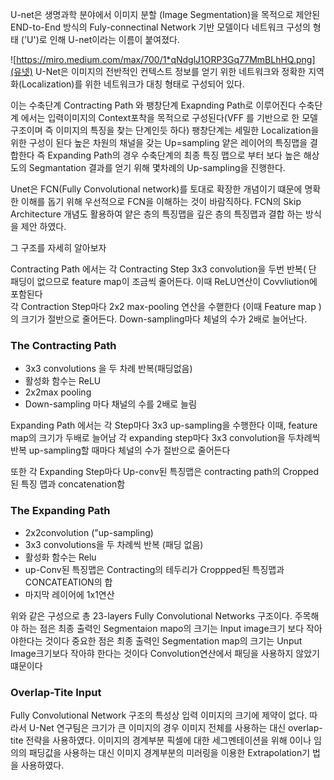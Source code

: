 U-net은 생명과학 분야에서 이미지 분할 (Image Segmentation)을 목적으로 제안된 END-to-End 방식의 Fuly-connectinal Network 기반 모델이다 네트워크
구성의 형태 ('U')로 인해 U-net이라는 이름이 붙여졌다.

![https://miro.medium.com/max/700/1*qNdglJ1ORP3Gq77MmBLhHQ.png](유넷)
U-Net은 이미지의 전반적인 컨텍스트 정보를 얻기 위한 네트워크와 정확한 지역화(Localization)를 위한 네트워크가 대칭 형태로 구성되어 있다.

이는 수축단계 Contracting Path 와 팽창단계 Exapnding Path로 이루어진다 수축단계 에서는 입력이미지의 Context포착을 목적으로 구성된다(VFF 를 기반으로 한
모델 구조이며 즉 이미지의 특징을 찾는 단계인듯 하다) 팽창단계는 세밀한 Localization을 위한 구성이 된다 높은 차원의 채널을 갖는 Up=sampling 얕은 레이어의 특징맵을 결합한다
즉 Expanding Path의 경우 수축단계의 최종 특징 맵으로 부터 보다 높은 해상도의 Segmantation 결과를 얻기 위해 몇차례의 Up-sampling을 진행한다.

Unet은 FCN(Fully Convolutional network)를 토대로 확장한 개념이기 떄문에 명확한 이해를 돕기 위해 우선적으로 FCN을 이해하는 것이 바람직하다.
FCN의 Skip Architecture 개념도 활용하여 얕은 층의 특징맵을 깊은 층의 특징맵과 결합 하는 방식을 제안 하였다.

그 구조를 자세히 알아보자 

Contracting Path 에서는 각 Contracting Step 3x3 convolution을 두번 반복( 단 패딩이 없으므로 feature map이 조금씩 줄어든다. 이때 ReLU연산이
Covvliution에 포함된다   
각 Contraction Step마다 2x2 max-pooling 연산을 수핻한다 (이때 Feature map )의 크기가 절반으로 줄어든다. Down-sampling마다 체널의 수가 2배로 늘어난다.

### The Contracting Path
- 3x3 convolutions 을 두 차례 반복(패딩없음)
- 활성화 함수는 ReLU
- 2x2max pooling
- Down-sampling 마다 채널의 수를 2배로 늘림

Expanding Path 에서는 각 Step마다 3x3 up-sampling을 수행한다 이때, feature map의 크기가 두배로 늘어남 각 expanding step마다 3x3 convolution을
두차례씩 반복 up-sampling할 때마다 체널의 수가 절반으로 줄어든다

또한 각 Expanding Step마다 Up-conv된 특징맵은 contracting path의 Cropped된 특징 맵과 concatenation함

### The Expanding Path

- 2x2convolution ("up-sampling)
- 3x3 convolutions을 두 차례씩 반복 (패딩 없음)
- 활성화 함수는 Relu
- up-Conv된 특징맵은 Contracting의 테두리가 Croppped된 특징맵과 CONCATEATION의 합
- 마지막 레이어에 1x1연산

위와 같은 구성으로 총 23-layers Fully Convolutional Networks 구조이다. 주목해야 하는 점은 최종 출력인 Segmentaion mapo의 크기는 Input image크기 보다 작아야한다는 것이다 
중요한 점은 최종 출력인 Segmentation map의 크기는 Unput Image크기보다 작아햐 한다는 것이다 Convolution연산에서 패딩을 사용하지 않았기 떄문이다

### Overlap-Tite Input
Fully Convolutional Network 구조의 특성상 입력 이미지의 크기에 제약이 없다. 따라서 U-Net 연구팀은 크기가 큰 이미지의 경우 이미지 전체를 사용하는 대신 overlap-tite 전략을 사용하였다.
이미지의 경계부분 픽셀에 대한 세그멘테이션을 위해 0이나 임의의 패딩값을 사용하는 대신 이미지 경계부분의 미러링을 이용한 Extrapolation기 법을 사용하였다.




